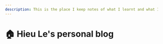 ```yaml
---
description: This is the place I keep notes of what I learnt and what I accomplished
---
```


# 🏠 Hieu Le's personal blog

